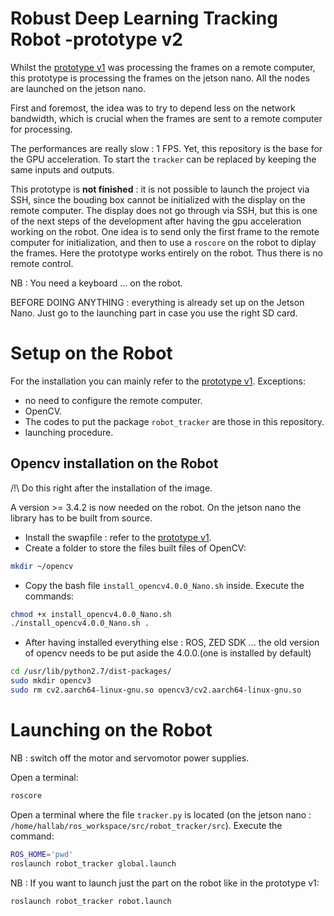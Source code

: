 # Robust Deep Learning Tracking Robot -prototype v2

Whilst the [prototype v1](https://github.com/klipfel/tracker-v1) was processing the frames on a remote computer, this prototype is processing the frames on the jetson nano. All the nodes are launched on the jetson nano.

First and foremost, the idea was to try to depend less on the network bandwidth, which is crucial when the frames are sent to a remote computer for processing.

The performances are really slow : 1 FPS. Yet, this repository is the base for the GPU acceleration. To start the `tracker` can be replaced by keeping the same inputs and outputs.

This prototype is **not finished** : it is not possible to launch the project via SSH, since the bouding box cannot be initialized with the display on the remote computer. The display does not go through via SSH, but this is one of the next steps of the development after having the gpu acceleration working on the robot. One idea is to send only the first frame to the remote computer for initialization, and then to use a `roscore` on the robot to diplay the frames.
Here the prototype works entirely on the robot. Thus there is no remote control.

NB : You need a keyboard ... on the robot.

BEFORE DOING ANYTHING : everything is already set up on the Jetson Nano. Just go to the launching part in case you use the right SD card.

# Setup on the Robot

For the installation you can mainly refer to the [prototype v1](https://github.com/klipfel/tracker-v1). 
Exceptions:
* no need to configure the remote computer.
* OpenCV.
* The codes to put the package `robot_tracker` are those in this repository.
* launching procedure.

## Opencv installation on the Robot

/!\ Do this right after the installation of the image.

A version >= 3.4.2 is now needed on the robot.
On the jetson nano the library has to be built from source.
* Install the swapfile : refer to the [prototype v1](https://github.com/klipfel/tracker-v1).
* Create a folder to store the files built files of OpenCV:
```bash
mkdir ~/opencv
```
* Copy the bash file `install_opencv4.0.0_Nano.sh` inside.
Execute the commands:
```bash
chmod +x install_opencv4.0.0_Nano.sh
./install_opencv4.0.0_Nano.sh .
```
* After having installed everything else : ROS, ZED SDK ... the old version of opencv needs to be put aside the 4.0.0.(one is installed by default)
```bash
cd /usr/lib/python2.7/dist-packages/
sudo mkdir opencv3 
sudo rm cv2.aarch64-linux-gnu.so opencv3/cv2.aarch64-linux-gnu.so
```

# Launching on the Robot

NB : switch off the motor and servomotor power supplies.

Open a terminal:
```bash
roscore
```
Open a terminal where the file `tracker.py` is located (on the jetson nano : `/home/hallab/ros_workspace/src/robot_tracker/src`).
Execute the command:
```bash
ROS_HOME='pwd'
roslaunch robot_tracker global.launch
```

NB : If you want to launch just the part on the robot like in the prototype v1:
```bash
roslaunch robot_tracker robot.launch
```
